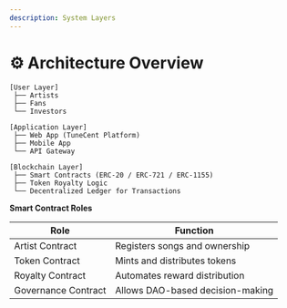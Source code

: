 ```yaml
---
description: System Layers
---
```


# ⚙️ Architecture Overview

```
[User Layer]
 ├── Artists
 ├── Fans
 └── Investors

[Application Layer]
 ├── Web App (TuneCent Platform)
 ├── Mobile App
 └── API Gateway

[Blockchain Layer]
 ├── Smart Contracts (ERC-20 / ERC-721 / ERC-1155)
 ├── Token Royalty Logic
 └── Decentralized Ledger for Transactions
```

**Smart Contract Roles**

| Role                | Function                         |
| ------------------- | -------------------------------- |
| Artist Contract     | Registers songs and ownership    |
| Token Contract      | Mints and distributes tokens     |
| Royalty Contract    | Automates reward distribution    |
| Governance Contract | Allows DAO-based decision-making |
